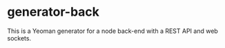 generator-back
==============

This is a Yeoman generator for a node back-end with a REST API and web sockets.
